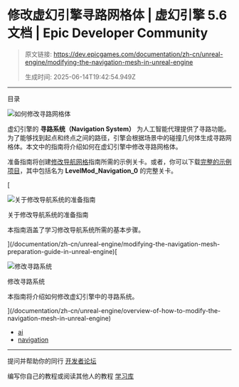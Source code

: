 # 修改虚幻引擎寻路网格体 | 虚幻引擎 5.6 文档 | Epic Developer Community

> 原文链接: https://dev.epicgames.com/documentation/zh-cn/unreal-engine/modifying-the-navigation-mesh-in-unreal-engine
> 
> 生成时间: 2025-06-14T19:42:54.949Z

---

目录

![如何修改寻路网格体](https://dev.epicgames.com/community/api/documentation/image/fa951f53-b991-4dd1-8ccf-f60193eff1bc?resizing_type=fill&width=1920&height=335)

虚幻引擎的 **寻路系统（Navigation System）** 为人工智能代理提供了寻路功能。为了能够找到起点和终点之间的路径，引擎会根据场景中的碰撞几何体生成寻路网格体。本文中的指南将介绍如何在虚幻引擎中修改寻路网格体。

准备指南将创建[修改导航网格](/documentation/zh-cn/unreal-engine/overview-of-how-to-modify-the-navigation-mesh-in-unreal-engine)指南所需的示例关卡。或者，你可以下载[完整的示例项目](https://d1iv7db44yhgxn.cloudfront.net/documentation/attachments/660c21ae-daa4-4fb0-810f-d1972a270a93/navsystemsample.zip)，其中包括名为 **LevelMod\_Navigation\_0** 的完整关卡。

[

![关于修改导航系统的准备指南](https://d1iv7db44yhgxn.cloudfront.net/documentation/images/4edef257-e69f-4551-b32f-f9e5f4c6e6c0/mod-nav-topic-image.png)

关于修改导航系统的准备指南

本指南涵盖了学习修改导航系统所需的基本步骤。





](/documentation/zh-cn/unreal-engine/modifying-the-navigation-mesh-preparation-guide-in-unreal-engine)[

![修改寻路系统](https://d1iv7db44yhgxn.cloudfront.net/documentation/images/478d7767-51ca-42e8-86bd-ed5dd5a4e45d/mod-nav-topic-image.png)

修改寻路系统

本指南将介绍如何修改虚幻引擎中的寻路系统。





](/documentation/zh-cn/unreal-engine/overview-of-how-to-modify-the-navigation-mesh-in-unreal-engine)

-   [ai](https://dev.epicgames.com/community/search?query=ai)
-   [navigation](https://dev.epicgames.com/community/search?query=navigation)

* * *

提问并帮助你的同行 [开发者论坛](https://forums.unrealengine.com/categories?tag=unreal-engine)

编写你自己的教程或阅读其他人的教程 [学习库](https://dev.epicgames.com/community/unreal-engine/learning)